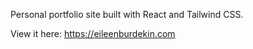 Personal portfolio site built with React and Tailwind CSS.

View it here: <https://eileenburdekin.com>
